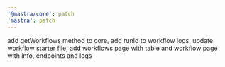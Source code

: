 ```yaml
---
'@mastra/core': patch
'mastra': patch
---
```


add getWorkflows method to core, add runId to workflow logs, update workflow starter file, add workflows page with table and workflow page with info, endpoints and logs
